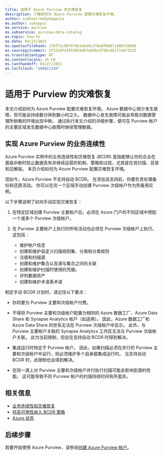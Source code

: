 ```yaml
---
title: 适用于 Azure Purview 的灾难恢复
description: 了解如何为 Azure Purview 配置灾难恢复环境。
author: sudheerreddykoppula
ms.author: sukoppul
ms.service: purview
ms.subservice: purview-data-catalog
ms.topic: how-to
ms.date: 04/23/2021
ms.openlocfilehash: 170f72c0076f6614e59c37ba0f06071480726b09
ms.sourcegitcommit: 2f322df43fb3854d07a69bcdf56c6b1f7e6f3333
ms.translationtype: HT
ms.contentlocale: zh-CN
ms.lasthandoff: 04/27/2021
ms.locfileid: "108021140"
---
```

# <a name="disaster-recovery-for-purview"></a>适用于 Purview 的灾难恢复

本文介绍如何为 Azure Purview 配置灾难恢复环境。 Azure 数据中心很少发生故障，但可能会持续数分钟到数小时之久。 数据中心发生故障可能会导致对数据管理所依赖的环境出现中断。 通过执行本文介绍的详细步骤，便可在 Purview 帐户的主要区域发生数据中心故障时继续管理数据。

## <a name="achieve-business-continuity-for-azure-purview"></a>实现 Azure Purview 的业务连续性

Azure Purview 实例中的业务连续性和灾难恢复 (BCDR) 是指能够让你的企业在面临中断时防止数据丢失并继续运营的机制、策略和过程，尤其是在其扫描、目录和见解层。 本页介绍如何为 Azure Purview 配置灾难恢复环境。

现如今，Azure Purview 不支持自动 BCDR。 在添加该支持前，你要负责处理备份和还原活动。 你可以在另一个区域手动创建 Purview 次级帐户作为热备用实例。

以下步骤说明了如何手动实现灾难恢复：

1. 在特定区域创建 Purview 主要帐户后，必须在 Azure 门户的不同区域中预配一个或多个 Purview 次级帐户。 

2. 在 Purview 主要帐户上执行的所有活动也必须在 Purview 次级帐户上执行。 这包括： 

    - 维护帐户信息
    - 创建和维护自定义扫描规则集、分类和分类规则
    - 注册和扫描源
    - 创建和维护集合以及源与集合之间的关联
    - 创建和维护扫描时使用的凭据。
    - 评判数据资产
    - 创建和维护术语表术语


制定手动 BCDR 计划时，请记住以下要点： 

- 你将要为 Purview 主要和次级帐户付费。 

- 不得将 Purview 主要和次级帐户配置为相同的 Azure 数据工厂、Azure Data Share 和 Synapse Analytics 帐户（如适用）。  因此，Azure 数据工厂和 Azure Data Share 的世系无法在 Purview 次级帐户中显示。 此外，与 Purview 主要帐户关联的 Synapse Analytics 工作区无法与 Purview 次级帐户关联。 此为当前限制，但会在支持自动 BCDR 时得到解决。 

- 集成运行时特定于 Purview 帐户。 因此，如果扫描必须在并行的 Purview 主要和次级帐户中运行，则必须维护多个自承载集成运行时。 当支持自动 BCDR 时，此限制也会得到解决。 

- 在同一源上对 Purview 主要和次级帐户并行执行扫描可能会影响到源的性能。 这可能导致不同 Purview 帐户的扫描持续时间有所差异。   

## <a name="related-information"></a>相关信息

- [业务连续性和灾难恢复](../best-practices-availability-paired-regions.md)
- [将高可用性纳入 BCDR 策略](/azure/architecture/solution-ideas/articles/build-high-availability-into-your-bcdr-strategy)
- [Azure 状态](https://status.azure.com/status)

## <a name="next-steps"></a>后续步骤

若要开始使用 Azure Purview，请参阅[创建 Azure Purview 帐户](create-catalog-portal.md)。
